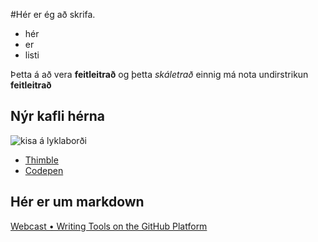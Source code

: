 #Hér er ég að skrifa.
* hér 
* er
* listi

Þetta á að vera **feitleitrað** og þetta *skáletrað*
einnig má nota undirstrikun __feitleitrað__
## Nýr kafli hérna
![kisa á lyklaborði](http://i.imgur.com/Z6p1UpB.gif)
* [Thimble](http://thimble.mozilla.org)
* [Codepen](http://www.codepen.io)

## Hér er um markdown
[Webcast • Writing Tools on the GitHub Platform](https://youtu.be/p8yKoPaDqiA)

